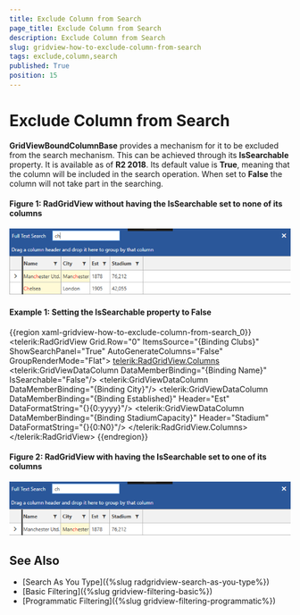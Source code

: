 ```yaml
---
title: Exclude Column from Search
page_title: Exclude Column from Search
description: Exclude Column from Search
slug: gridview-how-to-exclude-column-from-search
tags: exclude,column,search
published: True
position: 15
---
```


# Exclude Column from Search

__GridViewBoundColumnBase__ provides a mechanism for it to be excluded from the search mechanism. This can be achieved through its __IsSearchable__ property. It is available as of __R2 2018__. Its default value is __True__, meaning that the column will be included in the search operation. When set to __False__ the column will not take part in the searching. 

#### __Figure 1: RadGridView without having the IsSearchable set to none of its columns__

![gridview-howto-exclude-column-from-search](images/gridview-howto-exclude-column-from-search_01.png)

#### __Example 1: Setting the IsSearchable property to False__

{{region xaml-gridview-how-to-exclude-column-from-search_0}}
		<telerik:RadGridView Grid.Row="0"
                             ItemsSource="{Binding Clubs}"
                             ShowSearchPanel="True"
                             AutoGenerateColumns="False"
                             GroupRenderMode="Flat">
            <telerik:RadGridView.Columns>
                <telerik:GridViewDataColumn DataMemberBinding="{Binding Name}" 
                                            IsSearchable="False"/>
                <telerik:GridViewDataColumn DataMemberBinding="{Binding City}"/>
                <telerik:GridViewDataColumn DataMemberBinding="{Binding Established}" 
                                            Header="Est"
                                            DataFormatString="{}{0:yyyy}"/>
				<telerik:GridViewDataColumn DataMemberBinding="{Binding StadiumCapacity}" 
                                            Header="Stadium"
                                            DataFormatString="{}{0:N0}"/>
            </telerik:RadGridView.Columns>
		</telerik:RadGridView>
{{endregion}}

#### __Figure 2: RadGridView with having the IsSearchable set to one of its columns__

![gridview-howto-exclude-column-from-search](images/gridview-howto-exclude-column-from-search_02.png)

## See Also

* [Search As You Type]({%slug radgridview-search-as-you-type%})
* [Basic Filtering]({%slug gridview-filtering-basic%})
* [Programmatic Filtering]({%slug gridview-filtering-programmatic%})


